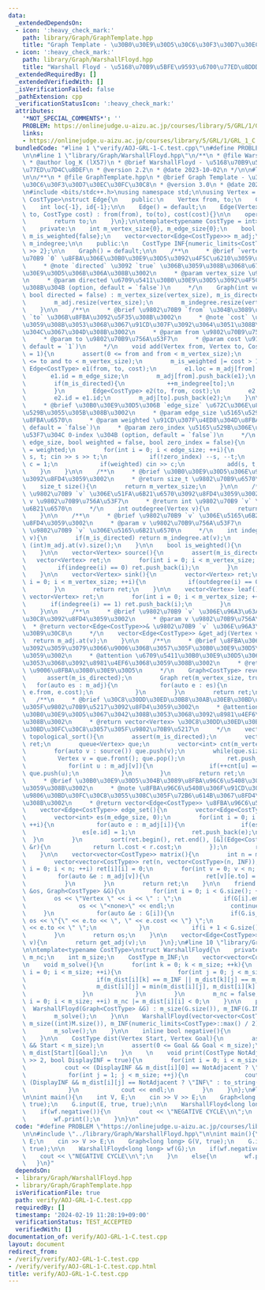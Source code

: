 ```yaml
---
data:
  _extendedDependsOn:
  - icon: ':heavy_check_mark:'
    path: library/Graph/GraphTemplate.hpp
    title: "Graph Template - \u30B0\u30E9\u30D5\u30C6\u30F3\u30D7\u30EC\u30FC\u30C8"
  - icon: ':heavy_check_mark:'
    path: library/Graph/WarshallFloyd.hpp
    title: "Warshall Floyd - \u5168\u70B9\u5BFE\u9593\u6700\u77ED\u8DDD\u96E2"
  _extendedRequiredBy: []
  _extendedVerifiedWith: []
  _isVerificationFailed: false
  _pathExtension: cpp
  _verificationStatusIcon: ':heavy_check_mark:'
  attributes:
    '*NOT_SPECIAL_COMMENTS*': ''
    PROBLEM: https://onlinejudge.u-aizu.ac.jp/courses/library/5/GRL/1/GRL_1_C
    links:
    - https://onlinejudge.u-aizu.ac.jp/courses/library/5/GRL/1/GRL_1_C
  bundledCode: "#line 1 \"verify/AOJ-GRL-1-C.test.cpp\"\n#define PROBLEM \"https://onlinejudge.u-aizu.ac.jp/courses/library/5/GRL/1/GRL_1_C\"\
    \n\n#line 1 \"library/Graph/WarshallFloyd.hpp\"\n/**\n * @file WarshallFloyd.hpp\n\
    \ * @author log_K (lX57)\n * @brief WarshallFloyd - \u5168\u70B9\u5BFE\u9593\u6700\
    \u77ED\u7D4C\u8DEF\n * @version 2.2\n * @date 2023-10-02\n */\n\n#line 2 \"library/Graph/GraphTemplate.hpp\"\
    \n\n/**\n * @file GraphTemplate.hpp\n * @brief Graph Template - \u30B0\u30E9\u30D5\
    \u30C6\u30F3\u30D7\u30EC\u30FC\u30C8\n * @version 3.0\n * @date 2024-01-09\n */\n\
    \n#include <bits/stdc++.h>\nusing namespace std;\n\nusing Vertex = int;\n\ntemplate<typename\
    \ CostType>\nstruct Edge{\n    public:\n    Vertex from, to;\n    CostType cost;\n\
    \    int loc{-1}, id{-1};\n\n    Edge() = default;\n    Edge(Vertex from, Vertex\
    \ to, CostType cost) : from(from), to(to), cost(cost){}\n\n    operator int(){\n\
    \        return to;\n    }\n};\n\ntemplate<typename CostType = int>\nstruct Graph{\n\
    \    private:\n    int m_vertex_size{0}, m_edge_size{0};\n    bool m_is_directed{false},\
    \ m_is_weighted{false};\n    vector<vector<Edge<CostType>>> m_adj;\n    vector<int>\
    \ m_indegree;\n\n    public:\n    CostType INF{numeric_limits<CostType>::max()\
    \ >> 2};\n\n    Graph() = default;\n\n    /**\n     * @brief `vertex_size` \u9802\
    \u70B9 `0` \u8FBA\u306E\u30B0\u30E9\u30D5\u3092\u4F5C\u6210\u3059\u308B\u3002\n\
    \     * @note `directed` \u3092 `true` \u306B\u3059\u308B\u3068\u6709\u5411\u30B0\
    \u30E9\u30D5\u306B\u306A\u308B\u3002\n     * @param vertex_size \u9802\u70B9\u6570\
    \n     * @param directed \u6709\u5411\u30B0\u30E9\u30D5\u3092\u4F5C\u6210\u3059\
    \u308B\u304B (option, default = `false`)\n     */\n    Graph(int vertex_size,\
    \ bool directed = false) : m_vertex_size(vertex_size), m_is_directed(directed){\n\
    \        m_adj.resize(vertex_size);\n        m_indegree.resize(vertex_size, 0);\n\
    \    }\n\n    /**\n     * @brief \u9802\u70B9 `from` \u304B\u3089\u9802\u70B9\
    \ `to` \u306B\u8FBA\u3092\u5F35\u308B\u3002\n     * @note `cost` \u3092\u6307\u5B9A\
    \u3059\u308B\u3053\u3068\u3067\u91CD\u307F\u3092\u3064\u3051\u308B\u3053\u3068\
    \u304C\u3067\u304D\u308B\u3002\n     * @param from \u9802\u70B9\u756A\u53F7\n\
    \     * @param to \u9802\u70B9\u756A\u53F7\n     * @param cost \u91CD\u307F (option,\
    \ default = `1`)\n     */\n    void add(Vertex from, Vertex to, CostType cost\
    \ = 1){\n        assert(0 <= from and from < m_vertex_size);\n        assert(0\
    \ <= to and to < m_vertex_size);\n        m_is_weighted |= cost > 1;\n       \
    \ Edge<CostType> e1(from, to, cost);\n        e1.loc = m_adj[from].size();\n \
    \       e1.id = m_edge_size;\n        m_adj[from].push_back(e1);\n        ++m_edge_size;\n\
    \        if(m_is_directed){\n            ++m_indegree[to];\n            return;\n\
    \        }\n        Edge<CostType> e2(to, from, cost);\n        e2.loc = m_adj[to].size();\n\
    \        e2.id = e1.id;\n        m_adj[to].push_back(e2);\n    }\n\n    /**\n\
    \     * @brief \u30B0\u30E9\u30D5\u306B `edge_size` \u672C\u306E\u8FBA\u3092\u5165\
    \u529B\u3055\u305B\u308B\u3002\n     * @param edge_size \u5165\u529B\u3059\u308B\
    \u8FBA\u6570\n     * @param weighted \u91CD\u307F\u4ED8\u304D\u8FBA\u304B (option,\
    \ default = `false`)\n     * @param zero_index \u5165\u529B\u306E\u9802\u70B9\u756A\
    \u53F7\u304C 0-index \u304B (option, default = `false`)\n     */\n    void input(int\
    \ edge_size, bool weighted = false, bool zero_index = false){\n        m_is_weighted\
    \ = weighted;\n        for(int i = 0; i < edge_size; ++i){\n            Vertex\
    \ s, t; cin >> s >> t;\n            if(!zero_index) --s, --t;\n            CostType\
    \ c = 1;\n            if(weighted) cin >> c;\n            add(s, t, c);\n    \
    \    }\n    }\n\n    /**\n     * @brief \u30B0\u30E9\u30D5\u306E\u9802\u70B9\u6570\
    \u3092\u8FD4\u3059\u3002\n     * @return size_t \u9802\u70B9\u6570\n     */\n\
    \    size_t size(){\n        return m_vertex_size;\n    }\n\n    /**\n     * @brief\
    \ \u9802\u70B9 `v` \u306E\u51FA\u6B21\u6570\u3092\u8FD4\u3059\u3002\n     * @param\
    \ v \u9802\u70B9\u756A\u53F7\n     * @return int \u9802\u70B9 `v` \u306E\u51FA\
    \u6B21\u6570\n     */\n    int outdegree(Vertex v){\n        return (int)m_adj.at(v).size();\n\
    \    }\n\n    /**\n     * @brief \u9802\u70B9 `v` \u306E\u5165\u6B21\u6570\u3092\
    \u8FD4\u3059\u3002\n     * @param v \u9802\u70B9\u756A\u53F7\n     * @return int\
    \ \u9802\u70B9 `v` \u306E\u5165\u6B21\u6570\n     */\n    int indegree(Vertex\
    \ v){\n        if(m_is_directed) return m_indegree.at(v);\n        else return\
    \ (int)m_adj.at(v).size();\n    }\n\n    bool is_weighted(){\n        return m_is_weighted;\n\
    \    }\n\n    vector<Vertex> source(){\n        assert(m_is_directed);\n     \
    \   vector<Vertex> ret;\n        for(int i = 0; i < m_vertex_size; ++i){\n   \
    \         if(indegree(i) == 0) ret.push_back(i);\n        }\n        return ret;\n\
    \    }\n\n    vector<Vertex> sink(){\n        vector<Vertex> ret;\n        for(int\
    \ i = 0; i < m_vertex_size; ++i){\n            if(outdegree(i) == 0) ret.push_back(i);\n\
    \        }\n        return ret;\n    }\n\n    vector<Vertex> leaf(){\n       \
    \ vector<Vertex> ret;\n        for(int i = 0; i < m_vertex_size; ++i){\n     \
    \       if(indegree(i) == 1) ret.push_back(i);\n        }\n        return ret;\n\
    \    }\n\n    /**\n     * @brief \u9802\u70B9 `v` \u306E\u96A3\u63A5\u30EA\u30B9\
    \u30C8\u3092\u8FD4\u3059\u3002\n     * @param v \u9802\u70B9\u756A\u53F7\n   \
    \  * @return vector<Edge<CostType>>& \u9802\u70B9 `v` \u306E\u96A3\u63A5\u30EA\
    \u30B9\u30C8\n     */\n    vector<Edge<CostType>> &get_adj(Vertex v){\n      \
    \  return m_adj.at(v);\n    }\n\n    /**\n     * @brief \u8FBA\u306E\u5411\u304D\
    \u3092\u3059\u3079\u3066\u9006\u306B\u3057\u305F\u30B0\u30E9\u30D5\u3092\u8FD4\
    \u3059\u3002\n     * @attention \u6709\u5411\u30B0\u30E9\u30D5\u3067\u3042\u308B\
    \u3053\u3068\u3092\u8981\u4EF6\u3068\u3059\u308B\u3002\n     * @return Graph<CostType>\
    \ \u9006\u8FBA\u30B0\u30E9\u30D5\n     */\n    Graph<CostType> reverse(){\n  \
    \      assert(m_is_directed);\n        Graph ret(m_vertex_size, true);\n     \
    \   for(auto es : m_adj){\n            for(auto e : es){\n                ret.add(e.to,\
    \ e.from, e.cost);\n            }\n        }\n        return ret;\n    }\n\n \
    \   /**\n     * @brief \u30C8\u30DD\u30ED\u30B8\u30AB\u30EB\u30BD\u30FC\u30C8\u3057\
    \u305F\u9802\u70B9\u5217\u3092\u8FD4\u3059\u3002\n     * @attention \u6709\u5411\
    \u30B0\u30E9\u30D5\u3067\u3042\u308B\u3053\u3068\u3092\u8981\u4EF6\u3068\u3059\
    \u308B\u3002\n     * @return vector<Vertex> \u30C8\u30DD\u30ED\u30B8\u30AB\u30EB\
    \u30BD\u30FC\u30C8\u3057\u305F\u9802\u70B9\u5217\n     */\n    vector<Vertex>\
    \ topological_sort(){\n        assert(m_is_directed);\n        vector<Vertex>\
    \ ret;\n        queue<Vertex> que;\n        vector<int> cnt(m_vertex_size, 0);\n\
    \        for(auto v : source()) que.push(v);\n        while(que.size()){\n   \
    \         Vertex v = que.front(); que.pop();\n            ret.push_back(v);\n\
    \            for(int u : m_adj[v]){\n                if(++cnt[u] == indegree(u))\
    \ que.push(u);\n            }\n        }\n        return ret;\n    }\n\n    /**\n\
    \     * @brief \u30B0\u30E9\u30D5\u304B\u3089\u8FBA\u96C6\u5408\u3092\u4F5C\u6210\
    \u3059\u308B\u3002\n     * @note \u8FBA\u96C6\u5408\u306F\u91CD\u307F\u3067\u6607\
    \u9806\u30BD\u30FC\u30C8\u3055\u308C\u305F\u72B6\u614B\u3067\u8FD4\u3055\u308C\
    \u308B\u3002\n     * @return vector<Edge<CostType>> \u8FBA\u96C6\u5408\n     */\n\
    \    vector<Edge<CostType>> edge_set(){\n        vector<Edge<CostType>> ret;\n\
    \        vector<int> es(m_edge_size, 0);\n        for(int i = 0; i < m_vertex_size;\
    \ ++i){\n            for(auto e : m_adj[i]){\n                if(es[e.id]) continue;\n\
    \                es[e.id] = 1;\n                ret.push_back(e);\n          \
    \  }\n        }\n        sort(ret.begin(), ret.end(), [&](Edge<CostType> &l, Edge<CostType>\
    \ &r){\n            return l.cost < r.cost;\n        });\n        return ret;\n\
    \    }\n\n    vector<vector<CostType>> matrix(){\n        int n = m_vertex_size;\n\
    \        vector<vector<CostType>> ret(n, vector<CostType>(n, INF));\n        for(int\
    \ i = 0; i < n; ++i) ret[i][i] = 0;\n        for(int v = 0; v < n; ++v){\n   \
    \         for(auto &e : m_adj[v]){\n                ret[v][e.to] = e.cost;\n \
    \           }\n        }\n        return ret;\n    }\n\n    friend ostream &operator<<(ostream\
    \ &os, Graph<CostType> &G){\n        for(int i = 0; i < G.size(); ++i){\n    \
    \        os << \"Vertex \" << i << \" : \";\n            if(G[i].empty()){\n \
    \               os << \"<none>\" << endl;\n                continue;\n       \
    \     }\n            for(auto &e : G[i]){\n                if(G.is_weighted())\
    \ os << \"{\" << e.to << \", \" << e.cost << \"} \";\n                else os\
    \ << e.to << \" \";\n            }\n            if(i + 1 < G.size()) os << endl;\n\
    \        }\n        return os;\n    }\n\n    vector<Edge<CostType>> &operator[](Vertex\
    \ v){\n        return get_adj(v);\n    }\n};\n#line 10 \"library/Graph/WarshallFloyd.hpp\"\
    \n\ntemplate<typename CostType>\nstruct WarshallFloyd{\n    private:\n    bool\
    \ m_nc;\n    int m_size;\n    CostType m_INF;\n    vector<vector<CostType>> m_dist;\n\
    \n    void m_solve(){\n        for(int k = 0; k < m_size; ++k){\n            for(int\
    \ i = 0; i < m_size; ++i){\n                for(int j = 0; j < m_size; ++j){\n\
    \                    if(m_dist[i][k] == m_INF || m_dist[k][j] == m_INF) continue;\n\
    \                    m_dist[i][j] = min(m_dist[i][j], m_dist[i][k] + m_dist[k][j]);\n\
    \                }\n            }\n        }\n        m_nc = false;\n        for(int\
    \ i = 0; i < m_size; ++i) m_nc |= m_dist[i][i] < 0;\n    }\n\n    public:\n  \
    \  WarshallFloyd(Graph<CostType> &G) : m_size(G.size()), m_INF(G.INF), m_dist(G.matrix()){\n\
    \        m_solve();\n    }\n\n    WarshallFloyd(vector<vector<CostType>> &M) :\
    \ m_size((int)M.size()), m_INF(numeric_limits<CostType>::max() / 2), m_dist(M){\n\
    \        m_solve();\n    }\n\n    inline bool negative(){\n        return m_nc;\n\
    \    }\n\n    CostType dist(Vertex Start, Vertex Goal){\n        assert(0 <= Start\
    \ && Start < m_size);\n        assert(0 <= Goal && Goal < m_size);\n        return\
    \ m_dist[Start][Goal];\n    }\n    \n    void print(CostType NotAdjacent = numeric_limits<CostType>::max()\
    \ >> 2, bool DisplayINF = true){\n        for(int i = 0; i < m_size; ++i){\n \
    \           cout << (DisplayINF && m_dist[i][0] == NotAdjacent ? \"INF\" : to_string(m_dist[i][0]));\n\
    \            for(int j = 1; j < m_size; ++j){\n                cout << \" \" <<\
    \ (DisplayINF && m_dist[i][j] == NotAdjacent ? \"INF\" : to_string(m_dist[i][j]));\n\
    \            }\n            cout << endl;\n        }\n    }\n};\n#line 4 \"verify/AOJ-GRL-1-C.test.cpp\"\
    \n\nint main(){\n    int V, E;\n    cin >> V >> E;\n    Graph<long long> G(V,\
    \ true);\n    G.input(E, true, true);\n\n    WarshallFloyd<long long> wf(G);\n\
    \    if(wf.negative()){\n        cout << \"NEGATIVE CYCLE\\n\";\n    }\n    else{\n\
    \        wf.print();\n    }\n}\n"
  code: "#define PROBLEM \"https://onlinejudge.u-aizu.ac.jp/courses/library/5/GRL/1/GRL_1_C\"\
    \n\n#include \"../library/Graph/WarshallFloyd.hpp\"\n\nint main(){\n    int V,\
    \ E;\n    cin >> V >> E;\n    Graph<long long> G(V, true);\n    G.input(E, true,\
    \ true);\n\n    WarshallFloyd<long long> wf(G);\n    if(wf.negative()){\n    \
    \    cout << \"NEGATIVE CYCLE\\n\";\n    }\n    else{\n        wf.print();\n \
    \   }\n}"
  dependsOn:
  - library/Graph/WarshallFloyd.hpp
  - library/Graph/GraphTemplate.hpp
  isVerificationFile: true
  path: verify/AOJ-GRL-1-C.test.cpp
  requiredBy: []
  timestamp: '2024-02-19 11:28:19+09:00'
  verificationStatus: TEST_ACCEPTED
  verifiedWith: []
documentation_of: verify/AOJ-GRL-1-C.test.cpp
layout: document
redirect_from:
- /verify/verify/AOJ-GRL-1-C.test.cpp
- /verify/verify/AOJ-GRL-1-C.test.cpp.html
title: verify/AOJ-GRL-1-C.test.cpp
---
```

